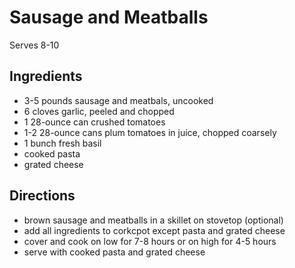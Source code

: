 # Sausage and Meatballs

Serves 8-10

## Ingredients

* 3-5 pounds sausage and meatbals, uncooked
* 6 cloves garlic, peeled and chopped
* 1 28-ounce can crushed tomatoes
* 1-2 28-ounce cans plum tomatoes in juice, chopped coarsely
* 1 bunch fresh basil
* cooked pasta
* grated cheese

## Directions

* brown sausage and meatballs in a skillet on stovetop (optional)
* add all ingredients to corkcpot except pasta and grated cheese
* cover and cook on low for 7-8 hours or on high for 4-5 hours
* serve with cooked pasta and grated cheese
